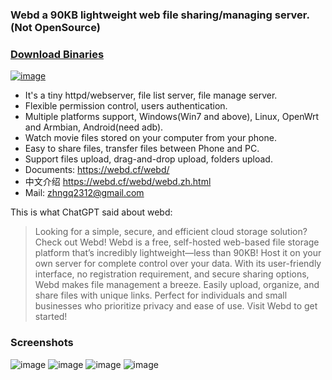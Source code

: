 ### Webd a 90KB lightweight web file sharing/managing server. (Not OpenSource)

### [Download Binaries](https://webd.cf/webd/webd_dl/20240223/)
[![image](https://github.com/webd90kb/webd/blob/master/docs/webd/webd_images/webd.icon.png)](https://webd.cf/webd/webd_dl/20240223/)


- It's a tiny httpd/webserver, file list server, file manage server.
- Flexible permission control, users authentication.
- Multiple platforms support, Windows(Win7 and above), Linux, OpenWrt and Armbian, Android(need adb).
- Watch movie files stored on your computer from your phone.
- Easy to share files, transfer files between Phone and PC.
- Support files upload, drag-and-drop upload, folders upload.
- Documents: https://webd.cf/webd/
- 中文介绍 https://webd.cf/webd/webd.zh.html
- Mail: zhngq2312@gmail.com

This is what ChatGPT said about webd:
> Looking for a simple, secure, and efficient cloud storage solution? Check out Webd! Webd is a free, self-hosted web-based file storage platform that’s incredibly lightweight—less than 90KB! Host it on your own server for complete control over your data. With its user-friendly interface, no registration requirement, and secure sharing options, Webd makes file management a breeze. Easily upload, organize, and share files with unique links. Perfect for individuals and small businesses who prioritize privacy and ease of use. Visit Webd to get started!

### Screenshots
![image](https://github.com/webd90kb/webd/blob/master/docs/webd/webd_images/image_10_upload.png)
![image](https://github.com/webd90kb/webd/blob/master/docs/webd/webd_images/image_03_list.png)
![image](https://github.com/webd90kb/webd/blob/master/docs/webd/webd_images/image_07_chosen.png)
![image](https://github.com/webd90kb/webd/blob/master/docs/webd/webd_images/image_08_cut_1.png)
